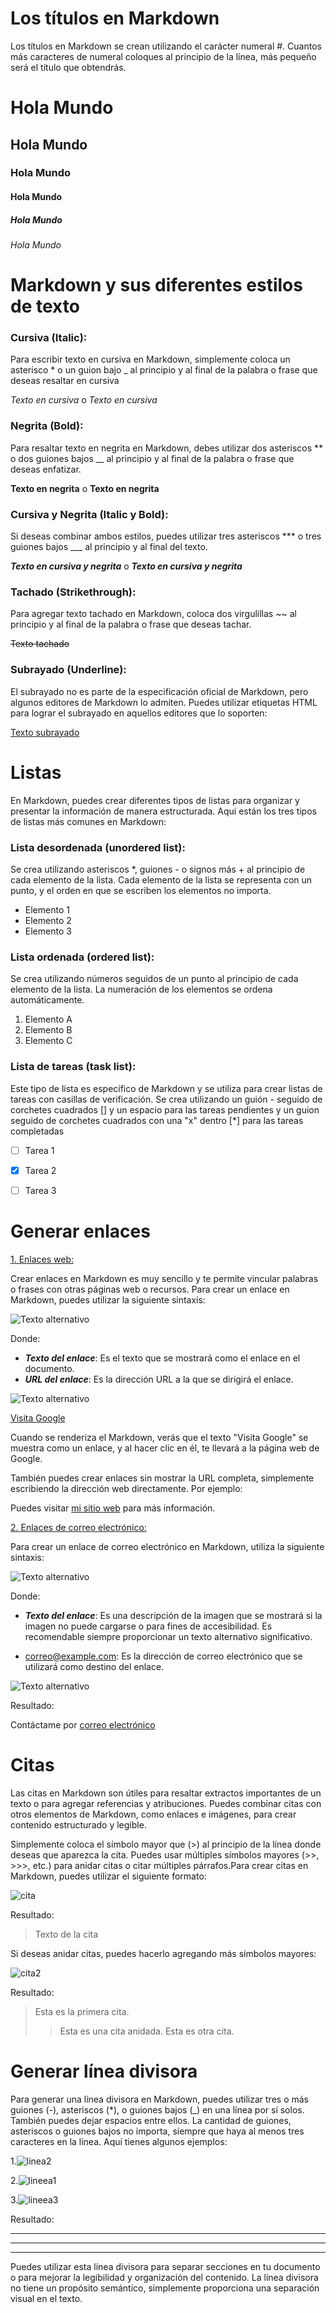 # Los títulos en Markdown 
Los títulos en Markdown se crean utilizando el carácter numeral #. Cuantos más caracteres de numeral coloques al principio de la línea, más pequeño será el título que obtendrás.

# Hola Mundo
## Hola Mundo
### Hola Mundo
#### Hola Mundo
##### Hola Mundo
###### Hola Mundo



# Markdown y sus diferentes estilos de texto

### Cursiva (Italic):
 Para escribir texto en cursiva en Markdown, simplemente coloca un asterisco * o un guion bajo _ al principio y al final de la palabra o frase que deseas resaltar en cursiva

 *Texto en cursiva* o _Texto en cursiva_

 ### Negrita (Bold): 
 Para resaltar texto en negrita en Markdown, debes utilizar dos asteriscos ** o dos guiones bajos __ al principio y al final de la palabra o frase que deseas enfatizar. 

 **Texto en negrita** o __Texto en negrita__

 ### Cursiva y Negrita (Italic y Bold): 
 Si deseas combinar ambos estilos, puedes utilizar tres asteriscos *** o tres guiones bajos ___ al principio y al final del texto.

 ***Texto en cursiva y negrita*** o ___Texto en cursiva y negrita___

 ### Tachado (Strikethrough):
  Para agregar texto tachado en Markdown, coloca dos virgulillas ~~ al principio y al final de la palabra o frase que deseas tachar. 

  ~~Texto tachado~~

  ### Subrayado (Underline): 
  El subrayado no es parte de la especificación oficial de Markdown, pero algunos editores de Markdown lo admiten. Puedes utilizar etiquetas HTML <u></u> para lograr el subrayado en aquellos editores que lo soporten:

  <u>Texto subrayado</u>




  # Listas
  En Markdown, puedes crear diferentes tipos de listas para organizar y presentar la información de manera estructurada. Aquí están los tres tipos de listas más comunes en Markdown:

  ### Lista desordenada (unordered list): 
  Se crea utilizando asteriscos *, guiones - o signos más + al principio de cada elemento de la lista. Cada elemento de la lista se representa con un punto, y el orden en que se escriben los elementos no importa. 
  * Elemento 1
  * Elemento 2
  * Elemento 3 

  ### Lista ordenada (ordered list): 
  Se crea utilizando números seguidos de un punto al principio de cada elemento de la lista. La numeración de los elementos se ordena automáticamente.

  1. Elemento A
  2. Elemento B
  3. Elemento C

  ### Lista de tareas (task list):
   Este tipo de lista es específico de Markdown y se utiliza para crear listas de tareas con casillas de verificación. Se crea utilizando un guión - seguido de corchetes cuadrados [] y un espacio para las tareas pendientes y un guion seguido de corchetes cuadrados con una "x" dentro [*] para las tareas completadas

   - [ ] Tarea 1
   - [x] Tarea 2
   - [ ] Tarea 3


   # Generar enlaces 
   <u>1. Enlaces web:</u>

   Crear enlaces en Markdown es muy sencillo y te permite vincular palabras o frases con otras páginas web o recursos. Para crear un enlace en Markdown, puedes utilizar la siguiente sintaxis:

   ![Texto alternativo](img/enlace_URL.png)

   Donde:

   * ___Texto del enlace___: Es el texto que se mostrará como el enlace en el documento.
   * ___URL del enlace___: Es la dirección URL a la que se dirigirá el enlace.

   ![Texto alternativo](img/visita_google.png) 

   [Visita Google](https://www.google.com)

   Cuando se renderiza el Markdown, verás que el texto "Visita Google" se muestra como un enlace, y al hacer clic en él, te llevará a la página web de Google.

   También puedes crear enlaces sin mostrar la URL completa, simplemente escribiendo la dirección web directamente. Por ejemplo:

   Puedes visitar [mi sitio web](https://www.ejemplo.com) para más información.

   <u>2. Enlaces de correo electrónico:</u>

   Para crear un enlace de correo electrónico en Markdown, utiliza la siguiente sintaxis:
   
   ![Texto alternativo](img/enlaces_de_correo_electrónico.png)

   Donde:

   * ___Texto del enlace___: Es una descripción de la imagen que se mostrará si la imagen no puede cargarse o para fines de accesibilidad. Es recomendable siempre proporcionar un texto alternativo significativo.

   * correo@example.com: Es la dirección de correo electrónico que se utilizará como destino del enlace.
   

   ![Texto alternativo](img/enlaces_de_correo_electrónico2.png)

   Resultado:

   Contáctame por [correo electrónico](mailto:correo@example.com)

   # Citas
   Las citas en Markdown son útiles para resaltar extractos importantes de un texto o para agregar referencias y atribuciones. Puedes combinar citas con otros elementos de Markdown, como enlaces e imágenes, para crear contenido estructurado y legible.

   Simplemente coloca el símbolo mayor que (>) al principio de la línea donde deseas que aparezca la cita. Puedes usar múltiples símbolos mayores (>>, >>>, etc.) para anidar citas o citar múltiples párrafos.Para crear citas en Markdown, puedes utilizar el siguiente formato:

   ![cita](img/cita.png)

   Resultado:

   >Texto de la cita

   Si deseas anidar citas, puedes hacerlo agregando más símbolos mayores:

   ![cita2](img/cita2.png)

   Resultado:
   > Esta es la primera cita.
   >> Esta es una cita anidada.
   > Esta es otra cita.


   # Generar línea divisora

   Para generar una línea divisora en Markdown, puedes utilizar tres o más guiones (-), asteriscos (*), o guiones bajos (_) en una línea por sí solos. También puedes dejar espacios entre ellos. La cantidad de guiones, asteriscos o guiones bajos no importa, siempre que haya al menos tres caracteres en la línea. Aquí tienes algunos ejemplos:

   1.![linea2](img/linia_divisora2.png)

   2.![lineea1](img/linia_divisora1.png)

   3.![lineea3](img/linia_divisora3.png)

   Resultado:
   ***
   ___
   ---

   Puedes utilizar esta línea divisora para separar secciones en tu documento o para mejorar la legibilidad y organización del contenido. La línea divisora no tiene un propósito semántico, simplemente proporciona una separación visual en el texto.








   


   


   

  




